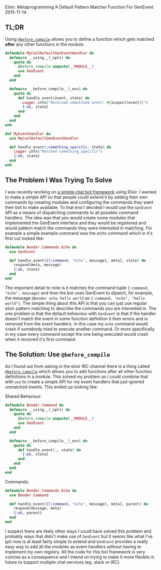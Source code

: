 Elixir: Metaprogramming A Default Pattern Matcher Function For GenEvent
2015-11-14

## TL;DR

Using [`@before_compile`](http://elixir-lang.org/docs/v1.0/elixir/Module.html) allows you to define a function which gets matched **after** any other functions in the module:

```elixir
defmodule MyCoolDefaultGenEventHandler do
  defmacro __using__(_opts) do
    quote do
      @before_compile unquote(__MODULE__)
      use GenEvent
    end
  end

  defmacro __before_compile__(_env) do
    quote do
      def handle_event(event, state) do
        Logger.info("Received unmatched event: #{inspect(event)}")
        {:ok, state}
      end
    end
  end
end

def MyEventHandler do
  use MyCoolDefaultGenEventHandler

  def handle_event(:something_specific, state) do
    Logger.info("Matched something_specific")
    {:ok, state}
  end
end
```

## The Problem I Was Trying To Solve

I was recently working on [a simple chat bot framework](https://github.com/DylanGriffith/bender) using Elixir. I wanted to make a simple API so that people could extend it by adding their own commands by creating modules and configuring the commands they want their bot to make available. To that end I decided I would use the `GenEvent` API as a means of dispatching commands to all possible command handlers. The idea was that you would create some modules that implemented the GenEvent interface and they would be registered and would pattern match the commands they were interested in matching. For example a simple example command was the echo command which in it's first cut looked like:

```elixir
defmodule Bender.Commands.Echo do
  use GenEvent

  def handle_event({{:command, "echo", message}, meta}, state) do
    respond(meta, message)
    {:ok, state}
  end
end
```

The important detail to note is it matches the command tuple `{:command, "echo", message}` and then the bot uses GenEvent to dipatch, for example, the message `@bender echo hello world` as `{:command, "echo", "hello world"}`. The simple thing about this API is that you can just use regular elixir pattern matching to describe the commands you are interested in. The one problem is that the default behaviour with `GenEvent` is that if the handler doesn't match the event in some function definition it then errors and is removed from the event handlers. In this case my `echo` command would crash if somebody tried to execute another command. Or more specifically in my case every command except the one being executed would crash when it received it's first command.

## The Solution: Use `@before_compile`

As I found out from asking in the elixir IRC channel there is a thing called [`@before_compile`](http://elixir-lang.org/docs/v1.0/elixir/Module.html) which allows you to add functions after all other function definitions in a module. This solved my problem as I could combine that with `use` to create a simple API for my event handlers that just ignored unmatched events. This ended up looking like:

Shared Behaviour:

```elixir
defmodule Bender.Command do
  defmacro __using__(_opts) do
    quote do
      @before_compile unquote(__MODULE__)
      use GenEvent
    end
  end

  defmacro __before_compile__(_env) do
    quote do
      def handle_event(_, state) do
        {:ok, state}
      end
    end
  end
end
```

Commands:

```elixir
defmodule Bender.Commands.Echo do
  use Bender.Command

  def handle_event({{:command, "echo", message}, meta}, parent) do
    respond(message, meta)
    {:ok, parent}
  end
end
```

I suspect there are likely other ways I could have solved this problem and probably ways that didn't make use of `GenEvent` but it seems like what I've got now is at least fairly simple to extend and `GenEvent` provides a really easy way to add all the modules as event handlers without having to implement my own registry. All the code for this bot framework is very concise as a consequence and I intend on trying to make it more flexible in future to support multiple chat services (eg. slack or IRC).
